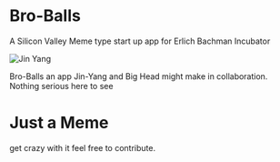 # Bro-Balls
A Silicon Valley Meme type start up app for Erlich Bachman Incubator 

![Jin Yang](https://www.startpage.com/av/proxy-image?piurl=https%3A%2F%2Fi.ytimg.com%2Fvi%2FO-_4rYWbmUo%2Fmaxresdefault.jpg&sp=1694368176T5dba085c8cb4c18e76c5d1cffde6c93c8ed92b7c981d1b44a891cc010bc6d25a)

Bro-Balls an app Jin-Yang and Big Head might make in collaboration. Nothing serious here to see 
# Just a Meme 

get crazy with it feel free to contribute.
